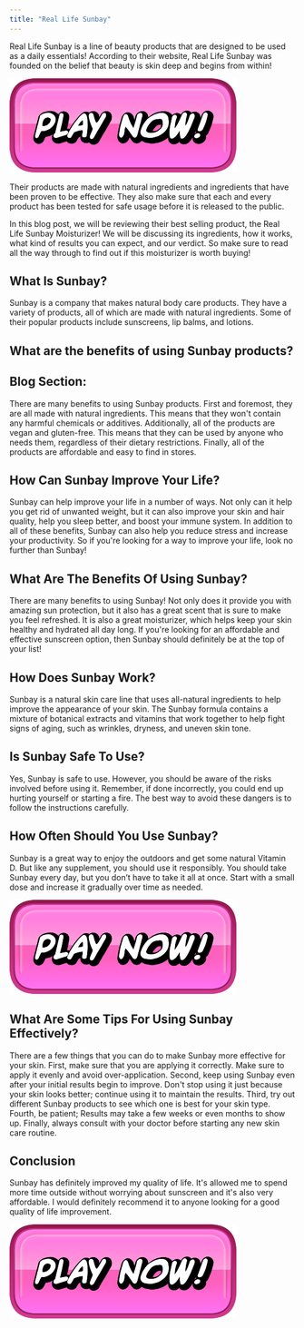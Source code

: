 ```yaml
---
title: "Real Life Sunbay"
---
```


Real Life Sunbay is a line of beauty products that are designed to be used as a daily essentials! According to their website, Real Life Sunbay was founded on the belief that beauty is skin deep and begins from within!

[![button](https://github.com/erogames/erogames.github.io/blob/main/Play_Now.png?raw=true)](https://erogeshi.com/play-now)


Their products are made with natural ingredients and ingredients that have been proven to be effective. They also make sure that each and every product has been tested for safe usage before it is released to the public.

In this blog post, we will be reviewing their best selling product, the Real Life Sunbay Moisturizer! We will be discussing its ingredients, how it works, what kind of results you can expect, and our verdict. So make sure to read all the way through to find out if this moisturizer is worth buying!

## What Is Sunbay?
Sunbay is a company that makes natural body care products. They have a variety of products, all of which are made with natural ingredients. Some of their popular products include sunscreens, lip balms, and lotions.

## What are the benefits of using Sunbay products?

## Blog Section:
There are many benefits to using Sunbay products. First and foremost, they are all made with natural ingredients. This means that they won't contain any harmful chemicals or additives. Additionally, all of the products are vegan and gluten-free. This means that they can be used by anyone who needs them, regardless of their dietary restrictions. Finally, all of the products are affordable and easy to find in stores.

## How Can Sunbay Improve Your Life?

Sunbay can help improve your life in a number of ways. Not only can it help you get rid of unwanted weight, but it can also improve your skin and hair quality, help you sleep better, and boost your immune system. In addition to all of these benefits, Sunbay can also help you reduce stress and increase your productivity. So if you're looking for a way to improve your life, look no further than Sunbay!

## What Are The Benefits Of Using Sunbay?

There are many benefits to using Sunbay! Not only does it provide you with amazing sun protection, but it also has a great scent that is sure to make you feel refreshed. It is also a great moisturizer, which helps keep your skin healthy and hydrated all day long. If you're looking for an affordable and effective sunscreen option, then Sunbay should definitely be at the top of your list!

## How Does Sunbay Work?

Sunbay is a natural skin care line that uses all-natural ingredients to help improve the appearance of your skin. The Sunbay formula contains a mixture of botanical extracts and vitamins that work together to help fight signs of aging, such as wrinkles, dryness, and uneven skin tone.

## Is Sunbay Safe To Use?

Yes, Sunbay is safe to use. However, you should be aware of the risks involved before using it. Remember, if done incorrectly, you could end up hurting yourself or starting a fire. The best way to avoid these dangers is to follow the instructions carefully.

## How Often Should You Use Sunbay?

Sunbay is a great way to enjoy the outdoors and get some natural Vitamin D. But like any supplement, you should use it responsibly. You should take Sunbay every day, but you don’t have to take it all at once. Start with a small dose and increase it gradually over time as needed.

[![button](https://github.com/erogames/erogames.github.io/blob/main/Play_Now.png?raw=true)](https://erogeshi.com/play-now)

## What Are Some Tips For Using Sunbay Effectively?

There are a few things that you can do to make Sunbay more effective for your skin. First, make sure that you are applying it correctly. Make sure to apply it evenly and avoid over-application. Second, keep using Sunbay even after your initial results begin to improve. Don't stop using it just because your skin looks better; continue using it to maintain the results. Third, try out different Sunbay products to see which one is best for your skin type. Fourth, be patient; Results may take a few weeks or even months to show up. Finally, always consult with your doctor before starting any new skin care routine.

## Conclusion
Sunbay has definitely improved my quality of life. It's allowed me to spend more time outside without worrying about sunscreen and it's also very affordable. I would definitely recommend it to anyone looking for a good quality of life improvement.

[![button](https://github.com/erogames/erogames.github.io/blob/main/Play_Now.png?raw=true)](https://erogeshi.com/play-now)